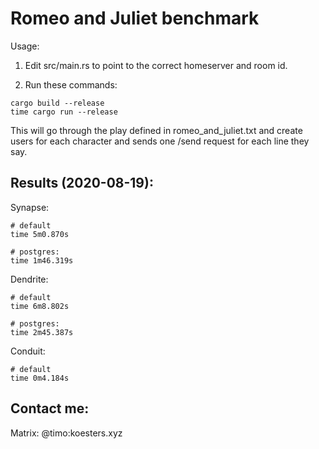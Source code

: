 # Romeo and Juliet benchmark

Usage:

1. Edit src/main.rs to point to the correct homeserver and room id.

2. Run these commands:

```
cargo build --release
time cargo run --release
```

This will go through the play defined in romeo_and_juliet.txt and create users
for each character and sends one /send request for each line they say.

## Results (2020-08-19):

Synapse:
```
# default
time 5m0.870s

# postgres:
time 1m46.319s
```

Dendrite:
```
# default
time 6m8.802s

# postgres:
time 2m45.387s
```


Conduit:
```
# default
time 0m4.184s
```

## Contact me:

Matrix: @timo:koesters.xyz
